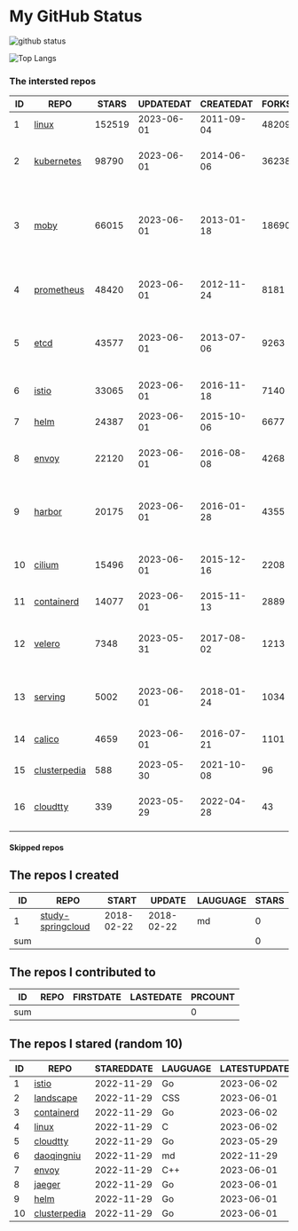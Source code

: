 # My GitHub Status

<img src="https://github-readme-stats-1.yihong0618.vercel.app/api?username=daoqingniu&show_icons=true&&&hide_title=true&count_private=true" alt="github status" />

![Top Langs](https://github-readme-stats-1.yihong0618.vercel.app/api/top-langs/?username=daoqingniu&layout=compact)

<!--START_SECTION:github_repos-->
### The intersted repos
| ID |                              REPO                               | STARS  | UPDATEDAT  | CREATEDAT  | FORKSCOUNT |                                              DESCRIPTIONS                                              |
|----|-----------------------------------------------------------------|--------|------------|------------|------------|--------------------------------------------------------------------------------------------------------|
|  1 | [linux](https://github.com/torvalds/linux)                      | 152519 | 2023-06-01 | 2011-09-04 |      48209 | Linux kernel source tree                                                                               |
|  2 | [kubernetes](https://github.com/kubernetes/kubernetes)          |  98790 | 2023-06-01 | 2014-06-06 |      36238 | Production-Grade Container Scheduling and Management                                                   |
|  3 | [moby](https://github.com/moby/moby)                            |  66015 | 2023-06-01 | 2013-01-18 |      18690 | Moby Project - a collaborative project for the container ecosystem to assemble container-based systems |
|  4 | [prometheus](https://github.com/prometheus/prometheus)          |  48420 | 2023-06-01 | 2012-11-24 |       8181 | The Prometheus monitoring system and time series database.                                             |
|  5 | [etcd](https://github.com/etcd-io/etcd)                         |  43577 | 2023-06-01 | 2013-07-06 |       9263 | Distributed reliable key-value store for the most critical data of a distributed system                |
|  6 | [istio](https://github.com/istio/istio)                         |  33065 | 2023-06-01 | 2016-11-18 |       7140 | Connect, secure, control, and observe services.                                                        |
|  7 | [helm](https://github.com/helm/helm)                            |  24387 | 2023-06-01 | 2015-10-06 |       6677 | The Kubernetes Package Manager                                                                         |
|  8 | [envoy](https://github.com/envoyproxy/envoy)                    |  22120 | 2023-06-01 | 2016-08-08 |       4268 | Cloud-native high-performance edge/middle/service proxy                                                |
|  9 | [harbor](https://github.com/goharbor/harbor)                    |  20175 | 2023-06-01 | 2016-01-28 |       4355 | An open source trusted cloud native registry project that stores, signs, and scans content.            |
| 10 | [cilium](https://github.com/cilium/cilium)                      |  15496 | 2023-06-01 | 2015-12-16 |       2208 | eBPF-based Networking, Security, and Observability                                                     |
| 11 | [containerd](https://github.com/containerd/containerd)          |  14077 | 2023-06-01 | 2015-11-13 |       2889 | An open and reliable container runtime                                                                 |
| 12 | [velero](https://github.com/vmware-tanzu/velero)                |   7348 | 2023-05-31 | 2017-08-02 |       1213 | Backup and migrate Kubernetes applications and their persistent volumes                                |
| 13 | [serving](https://github.com/knative/serving)                   |   5002 | 2023-06-01 | 2018-01-24 |       1034 | Kubernetes-based, scale-to-zero, request-driven compute                                                |
| 14 | [calico](https://github.com/projectcalico/calico)               |   4659 | 2023-06-01 | 2016-07-21 |       1101 | Cloud native networking and network security                                                           |
| 15 | [clusterpedia](https://github.com/clusterpedia-io/clusterpedia) |    588 | 2023-05-30 | 2021-10-08 |         96 | The Encyclopedia of Kubernetes clusters                                                                |
| 16 | [cloudtty](https://github.com/cloudtty/cloudtty)                |    339 | 2023-05-29 | 2022-04-28 |         43 | A Friendly Kubernetes CloudShell (Web Terminal) !                                                      |



#### Skipped repos
<!--END_SECTION:github_repos-->

<!--START_SECTION:my_github-->
## The repos I created
| ID  |                                 REPO                                 |   START    |   UPDATE   | LAUGUAGE | STARS |
|-----|----------------------------------------------------------------------|------------|------------|----------|-------|
|   1 | [study-springcloud](https://github.com/daoqingniu/study-springcloud) | 2018-02-22 | 2018-02-22 | md       |     0 |
| sum |                                                                      |            |            |          |     0 |

## The repos I contributed to
| ID  | REPO | FIRSTDATE | LASTEDATE | PRCOUNT |
|-----|------|-----------|-----------|---------|
| sum |      |           |           |       0 |

## The repos I stared (random 10)
| ID |                              REPO                               | STAREDDATE | LAUGUAGE | LATESTUPDATE |
|----|-----------------------------------------------------------------|------------|----------|--------------|
|  1 | [istio](https://github.com/istio/istio)                         | 2022-11-29 | Go       | 2023-06-02   |
|  2 | [landscape](https://github.com/cncf/landscape)                  | 2022-11-29 | CSS      | 2023-06-01   |
|  3 | [containerd](https://github.com/containerd/containerd)          | 2022-11-29 | Go       | 2023-06-02   |
|  4 | [linux](https://github.com/torvalds/linux)                      | 2022-11-29 | C        | 2023-06-02   |
|  5 | [cloudtty](https://github.com/cloudtty/cloudtty)                | 2022-11-29 | Go       | 2023-05-29   |
|  6 | [daoqingniu](https://github.com/daoqingniu/daoqingniu)          | 2022-11-29 | md       | 2022-11-29   |
|  7 | [envoy](https://github.com/envoyproxy/envoy)                    | 2022-11-29 | C++      | 2023-06-01   |
|  8 | [jaeger](https://github.com/jaegertracing/jaeger)               | 2022-11-29 | Go       | 2023-06-01   |
|  9 | [helm](https://github.com/helm/helm)                            | 2022-11-29 | Go       | 2023-06-01   |
| 10 | [clusterpedia](https://github.com/clusterpedia-io/clusterpedia) | 2022-11-29 | Go       | 2023-06-01   |

<!--END_SECTION:my_github-->
